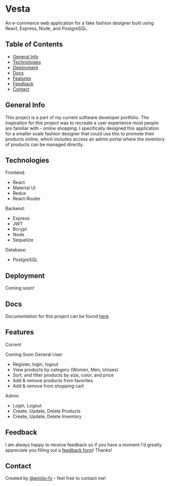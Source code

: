 # Vesta
An e-commerce web application for a fake fashion designer built using React, Express, Node, and PostgreSQL. 

## Table of Contents
* [General Info](#general-information)
* [Technologies](#technologies)
* [Deployment](#deployment)
* [Docs](#docs)
* [Features](#features)
* [Feedback](#feedback)
* [Contact](#contact)

## General Info
This project is a part of my current software developer portfolio. The inspiration for this project was to recreate a user experience most people are familiar with - online shopping. I specifically designed this application for a smaller scale fashion designer that could use this to promote their products online, which includes access an admin portal where the inventory of products can be managed directly. 

## Technologies
Frontend:
- React
- Material UI
- Redux
- React-Router

Backend:
- Express
- JWT
- Bcrypt
- Node
- Sequelize

Database:
- PostgreSQL

## Deployment
Coming soon!

## Docs
Documentation for this project can be found [here](https://garnet-bathtub-08d.notion.site/378416bd28534937ba97d8ba237e3c18?v=313ac9162c49432d85e93fee1523782a).

## Features
Current

Coming Soon
General User
- Register, login, logout
- View products by category (Women, Men, Unisex)
- Sort, and filter products by size, color, and price
- Add & remove products from favorites
- Add & remove from shopping cart

Admin
- Login, Logout 
- Create, Update, Delete Products
- Create, Update, Delete Inventory

## Feedback
I am always happy to receive feedback so if you have a moment I'd greatly appreciate you filling out a [feedback form](https://forms.gle/4P6LzmPX25s2PUej7)! Thanks!

## Contact
Created by [@emilio-fv](https://github.com/emilio-fv) - feel free to contact me!
